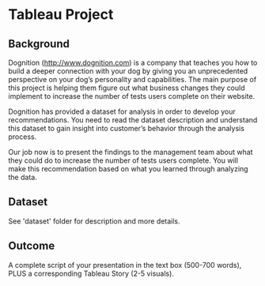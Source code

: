 # Tableau Project
## Background
Dognition (http://www.dognition.com) is a company that teaches you how to build a deeper connection with your dog by giving you an unprecedented perspective on your dog’s personality and capabilities. The main purpose of this project is helping them figure out what business changes they could implement to increase the number of tests users complete on their website.

Dognition has provided a dataset for analysis in order to develop your recommendations. You need to read the dataset description and understand this dataset to gain insight into customer’s behavior through the analysis process. 

Our job now is to present the findings to the management team about what they could do to increase the number of tests users complete. You will make this recommendation based on what you learned through analyzing the data.  
## Dataset  
See 'dataset' folder for description and more details.
## Outcome
A complete script of your presentation in the text box (500-700 words), PLUS a corresponding Tableau Story (2-5 visuals).

